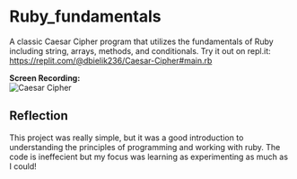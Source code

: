 # Ruby_fundamentals
A classic Caesar Cipher program that utilizes the fundamentals of Ruby including string, arrays, methods, and conditionals.
Try it out on repl.it: https://replit.com/@dbielik236/Caesar-Cipher#main.rb

<strong>Screen Recording:</strong><br>
![Caesar Cipher](https://user-images.githubusercontent.com/95592670/204044268-bad1e29a-1632-48ce-80ae-b767420548ae.gif)

## Reflection
This project was really simple, but it was a good introduction to understanding the principles of programming and working with ruby. The code is ineffecient but my focus was learning as experimenting as much as I could!

